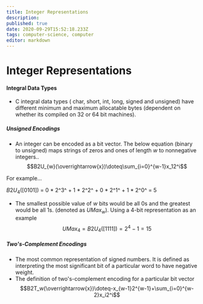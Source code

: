 ```yaml
---
title: Integer Representations
description: 
published: true
date: 2020-09-29T15:52:18.233Z
tags: computer-science, computer
editor: markdown
---
```


# Integer Representations

#### Integral Data Types
* C integral data types ( char, short, int, long, signed and unsigned) have different minimum and maximum allocatable bytes (dependent on whether its compiled on 32 or 64 bit machines). 

##### Unsigned Encodings

* An integer can be encoded as a bit vector. The below equation (binary to unsigned) maps strings of zeros and ones of length *w* to nonnegative integers..
  $$B2U_{w}(\overrightarrow{x})\doteq\sum_{i=0}^{w-1}x_12^i$$

For example...

  $B2U_{4}([0101])$ = 0 * 2^3^ + 1 * 2^2^ + 0 * 2^1^ + 1 * 2^0^ =  5
  
* The smallest possible value of *w* bits would be all 0s and the greatest would be all 1s. (denoted as $UMax_w$). Using a 4-bit representation as an example
  $$UMax_4=B2U_{4}([1111])=2^4-1=15$$
  
##### Two's-Complement Encodings
* The most common representation of signed numbers. It is defined as interpreting the most significant bit of a particular word to have negative weight. 
* The definition of two's-complement encoding for a particular bit vector 
$$B2T_w(\overrightarrow{x})\doteq-x_{w-1}2^{w-1}+\sum_{i=0}^{w-2}x_i2^i$$
  